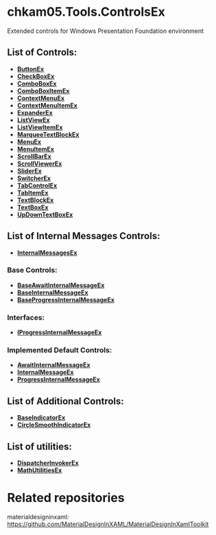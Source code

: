 # chkam05.Tools.ControlsEx
Extended controls for Windows Presentation Foundation environment

## List of Controls:

- **[ButtonEx](Doc/ButtonEx.md)** 
- **[CheckBoxEx](Doc/CheckBoxEx.md)** 
- **[ComboBoxEx](Doc/ComboBoxEx.md)** 
- **[ComboBoxItemEx](Doc/ComboBoxEx.md)** 
- **[ContextMenuEx](Doc/ContextMenuEx.md)** 
- **[ContextMenuItemEx](Doc/ContextMenuEx.md)** 
- **[ExpanderEx](Doc/ExpanderEx.md)** 
- **[ListViewEx](Doc/ListViewEx.md)** 
- **[ListViewItemEx](Doc/ListViewEx.md)** 
- **[MarqueeTextBlockEx](Doc/TextBlockEx.md)** 
- **[MenuEx](Doc/MenuEx.md)** 
- **[MenuItemEx](Doc/MenuEx.md)** 
- **[ScrollBarEx](Doc/ScrollBarEx.md)** 
- **[ScrollViewerEx](Doc/ScrollViewerEx.md)** 
- **[SliderEx](Doc/SliderEx.md)** 
- **[SwitcherEx](Doc/SwitcherEx.md)** 
- **[TabControlEx](Doc/TabControlEx.md)** 
- **[TabItemEx](Doc/TabControlEx.md)** 
- **[TextBlockEx](Doc/TextBlockEx.md)** 
- **[TextBoxEx](Doc/TextBoxEx.md)** 
- **[UpDownTextBoxEx](Doc/UpDownTextBoxEx.md)** 

## List of Internal Messages Controls:

- **[InternalMessagesEx](Doc/InternalMessagesEx.md)** 

### Base Controls:

- **[BaseAwaitInternalMessageEx](Doc/InternalMessagesEx.md)** 
- **[BaseInternalMessageEx](Doc/InternalMessagesEx.md)** 
- **[BaseProgressInternalMessageEx](Doc/InternalMessagesEx.md)** 

### Interfaces:

- **[IProgressInternalMessageEx](Doc/InternalMessagesEx.md)** 

### Implemented Default Controls:

- **[AwaitInternalMessageEx](Doc/InternalMessagesEx.md)** 
- **[InternalMessageEx](Doc/InternalMessagesEx.md)** 
- **[ProgressInternalMessageEx](Doc/InternalMessagesEx.md)** 

## List of Additional Controls:

- **[BaseIndicatorEx](Doc/IndicatorEx.md)** 
- **[CircleSmoothIndicatorEx](Doc/IndicatorEx.md)** 

## List of utilities:

- **[DispatcherInvokerEx](Doc/DispatcherInvokerEx.md)** 
- **[MathUtilitiesEx](Doc/MathUtilitiesEx.md)** 

# Related repositories 

materialdesigninxaml: https://github.com/MaterialDesignInXAML/MaterialDesignInXamlToolkit 
